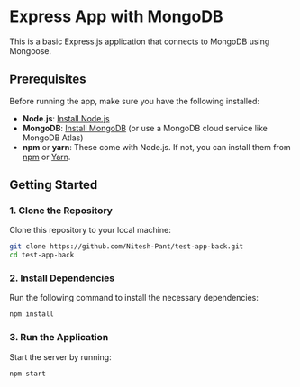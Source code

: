 # Express App with MongoDB

This is a basic Express.js application that connects to MongoDB using Mongoose.

## Prerequisites

Before running the app, make sure you have the following installed:

- **Node.js**: [Install Node.js](https://nodejs.org/)
- **MongoDB**: [Install MongoDB](https://www.mongodb.com/try/download/community) (or use a MongoDB cloud service like MongoDB Atlas)
- **npm** or **yarn**: These come with Node.js. If not, you can install them from [npm](https://www.npmjs.com/) or [Yarn](https://yarnpkg.com/).

## Getting Started

### 1. Clone the Repository

Clone this repository to your local machine:

```bash
git clone https://github.com/Nitesh-Pant/test-app-back.git
cd test-app-back
```

### 2. Install Dependencies

Run the following command to install the necessary dependencies:

```bash
npm install

```
### 3.  Run the Application

Start the server by running:

```bash
npm start

```

